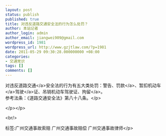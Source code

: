 ```yaml
---
layout: post
status: publish
published: true
title: 对违反道路交通安全法的行为怎么处罚？
author: 本站记者
author_login: admin
author_email: jiangwei909@gmail.com
wordpress_id: 1981
wordpress_url: http://www.gzjtlaw.com/?p=1981
date: 2011-05-29 09:30:28.000000000 +08:00
categories:
- 交通常识
tags: []
comments: []
---
```

<p><p> 对违反<a>道路交通<&#47;a>安全法的行为有五大类处罚：警告、<a>罚款<&#47;a>、暂扣<a>机动车<&#47;a><a>驾驶<&#47;a>证、吊销机动车驾驶证、<a>拘留<&#47;a>。<br>参考法条：《道路交通安全法》第八十八条。<&#47;p><p><&#47;p><&#47;p><br&#47;><p>标签:广州交通事故索赔 广州交通事故赔偿 广州交通事故律师<&#47;p>
